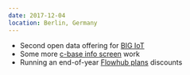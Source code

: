 ```yaml
---
date: 2017-12-04
location: Berlin, Germany
---
```

* Second open data offering for [BIG IoT](http://big-iot.eu)
* Some more [c-base info screen](https://github.com/c-base/infoscreens) work
* Running an end-of-year [Flowhub plans](https://plans.flowhub.io) discounts

